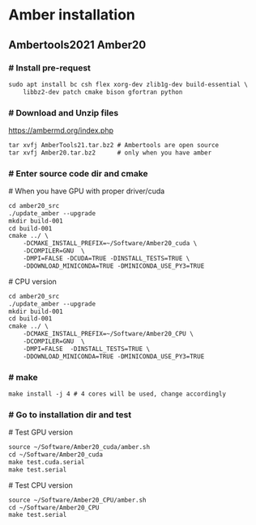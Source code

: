 # Amber installation  
## Ambertools2021 Amber20  
### \# Install pre-request  
```diff
sudo apt install bc csh flex xorg-dev zlib1g-dev build-essential \
    libbz2-dev patch cmake bison gfortran python
``` 
### \# Download and Unzip files
https://ambermd.org/index.php
```diff
tar xvfj AmberTools21.tar.bz2 # Ambertools are open source
tar xvfj Amber20.tar.bz2      # only when you have amber
```

### \# Enter source code dir and cmake
\# When you have GPU with proper driver/cuda
```diff
cd amber20_src
./update_amber --upgrade
mkdir build-001
cd build-001
cmake ../ \
    -DCMAKE_INSTALL_PREFIX=~/Software/Amber20_cuda \
    -DCOMPILER=GNU  \
    -DMPI=FALSE -DCUDA=TRUE -DINSTALL_TESTS=TRUE \
    -DDOWNLOAD_MINICONDA=TRUE -DMINICONDA_USE_PY3=TRUE
```
\# CPU version
```diff
cd amber20_src
./update_amber --upgrade
mkdir build-001
cd build-001
cmake ../ \
    -DCMAKE_INSTALL_PREFIX=~/Software/Amber20_CPU \
    -DCOMPILER=GNU  \
    -DMPI=FALSE  -DINSTALL_TESTS=TRUE \
    -DDOWNLOAD_MINICONDA=TRUE -DMINICONDA_USE_PY3=TRUE
```
### \# make
```diff
make install -j 4 # 4 cores will be used, change accordingly
```
### \# Go to installation dir and test
\# Test GPU version
```diff
source ~/Software/Amber20_cuda/amber.sh 
cd ~/Software/Amber20_cuda
make test.cuda.serial
make test.serial
```
\# Test CPU version
```diff
source ~/Software/Amber20_CPU/amber.sh 
cd ~/Software/Amber20_CPU
make test.serial
```
